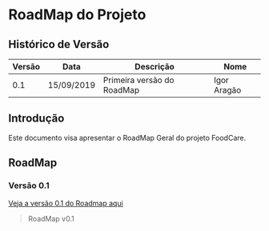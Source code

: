 # RoadMap do Projeto

## Histórico de Versão

|Versão|Data|Descrição|Nome|
|---|---|---|---|
|0.1|15/09/2019|Primeira versão do RoadMap|Igor Aragão|

## Introdução

Este documento visa apresentar o RoadMap Geral do projeto FoodCare.

## RoadMap

### Versão 0.1

[Veja a versão 0.1 do Roadmap aqui](https://docs.google.com/spreadsheets/d/1Y1PjZlA5_hbIpj9OxFWP1pIRrOsk13unKotHvRYb75E/edit?usp=sharing)
> RoadMap v0.1
